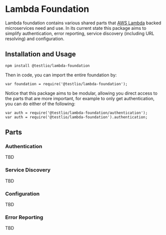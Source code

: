 # Lambda Foundation

Lambda foundation contains various shared parts that [AWS Lambda](https://aws.amazon.com/lambda/) backed microservices need and use. In its current state this package aims to simplify authentication, error reporting, service discovery (including URL resolving) and configuration.

## Installation and Usage

```
npm install @testlio/lambda-foundation
```

Then in code, you can import the entire foundation by:

```
var foundation = require('@testlio/lambda-foundation');
```

Notice that this package aims to be modular, allowing you direct access to the parts that are more important, for example to only get authentication, you can do either of the following:

```
var auth = require('@testlio/lambda-foundation/authentication');
var auth = require('@testlio/lambda-foundation').authentication;
```

## Parts

### Authentication

TBD

### Service Discovery

TBD

### Configuration

TBD

### Error Reporting

TBD

